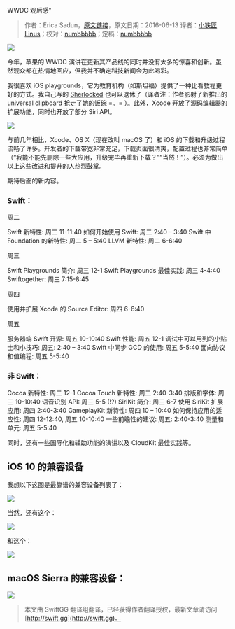 WWDC 观后感"

> 作者：Erica Sadun，[原文链接](http://ericasadun.com/2016/06/13/wwdc-thoughts/)，原文日期：2016-06-13
> 译者：[小铁匠Linus](http://linusling.com)；校对：[numbbbbb](http://numbbbbb.com/)；定稿：[numbbbbb](http://numbbbbb.com/)
  









![](http://ericasadun.com/wp-content/uploads/2016/06/Screen-Shot-2016-06-13-at-12.42.33-PM.png)

今年，苹果的 WWDC 演讲在更新其产品线的同时并没有太多的惊喜和创新。虽然观众都在热情地回应，但我并不确定科技新闻会为此喝彩。

我很喜欢 iOS playgrounds，它为教育机构（如斯坦福）提供了一种比看教程更好的方式。我自己写的 [Sherlocked](https://itunes.apple.com/us/app/pastecatcher/id323019091?mt=8) 也可以退休了（译者注：作者影射了新推出的 universal clipboard 抢走了她的饭碗 =。= ）。此外，Xcode 开放了源码编辑器的扩展功能，同时也开放了部分 Siri API。



![](http://ericasadun.com/wp-content/uploads/2016/06/Screen-Shot-2016-06-13-at-1.06.26-PM.png)

与前几年相比，Xcode、OS X（现在改叫 macOS 了）和 iOS 的下载和升级过程流畅了许多。开发者的下载带宽非常充足，下载页面很清爽，配置过程也非常简单（“我能不能先删除一些大应用，升级完毕再重新下载？”“当然！”）。必须为做出以上这些改进和提升的人热烈鼓掌。

期待后面的新内容。

### Swift：

周二

Swift 新特性: 周二 11-11:40
如何开始使用 Swift: 周二 2:40 – 3:40
Swift 中 Foundation 的新特性: 周二 5 – 5:40
LLVM 新特性: 周二 6-6:40

周三

Swift Playgrounds 简介: 周三 12-1
Swift Playgrounds 最佳实践: 周三 4-4:40
Swiftogether: 周三 7:15-8:45

周四

使用并扩展 Xcode 的 Source Editor: 周四 6-6:40

周五

服务器端 Swift 开源: 周五 10-10:40
Swift 性能: 周五 12-1
调试中可以用到的小贴士和小技巧: 周五: 2:40 – 3:40
Swift 中同步 GCD 的使用: 周五 5-5:40
面向协议和值编程: 周五 5-5:40

### 非 Swift：

Cocoa 新特性: 周二 12-1
Cocoa Touch 新特性: 周二 2:40-3:40
排版和字体: 周三 10-10:40
语音识别 API: 周三 5-5 (!?)
SiriKit 简介: 周三 6-7
使用 SiriKit 扩展应用: 周四 2:40-3:40
GameplayKit 新特性: 周四 10 – 10:40
如何保持应用的适应性: 周四 12-12:40, 周五 10-10:40
一些前瞻性的建议: 周五: 2:40-3:40
测量和单元: 周五 5-5:40

同时，还有一些国际化和辅助功能的演讲以及 CloudKit 最佳实践等。

## iOS 10 的兼容设备

我想以下这图是最靠谱的兼容设备列表了：

![](http://ericasadun.com/wp-content/uploads/2016/06/Screen-Shot-2016-06-13-at-1.43.05-PM.png)

当然，还有这个：

![](http://ericasadun.com/wp-content/uploads/2016/06/Screen-Shot-2016-06-13-at-12.46.07-PM.png)

和这个：

![](http://ericasadun.com/wp-content/uploads/2016/06/Screen-Shot-2016-06-13-at-1.46.51-PM.png)

## macOS Sierra 的兼容设备：

![](http://ericasadun.com/wp-content/uploads/2016/06/Screen-Shot-2016-06-13-at-1.59.25-PM.png)
> 本文由 SwiftGG 翻译组翻译，已经获得作者翻译授权，最新文章请访问 [http://swift.gg](http://swift.gg)。